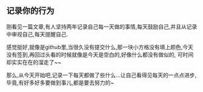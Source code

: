 ## 记录你的行为
刚看见一篇文章,有人坚持两年记录自己每一天做的事情,每天鼓励自己,并且从记录中审视自己,每天提醒自己.

感觉挺好,就像是github里,当很久没有提交什么,那一块小方格没有填上颜色,今天没有签到,再回过头看的时候就像是今天是空白的,好像什么都没有做似的, 可时间却实实在在的溜走了~~

那么,从今天开始吧,记录一下每天都做了些什么...让自己看得见每天的一点点进步,毕竟,有好多好多要做到事儿,都是要去努力的~
